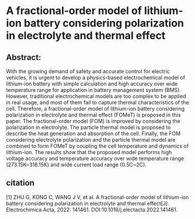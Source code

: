 # A fractional-order model of lithium-ion battery considering polarization in electrolyte and thermal effect

## Abstract:
With the growing demand of safety and accurate control for electric vehicles, it is urgent to develop a physics-based electrochemical model of lithium-ion battery with simple calculation and high accuracy over wide temperature range for application in battery management system (BMS). However, traditional electrochemical models are too complex to be applied in real usage, and most of them fail to capture thermal characteristics of the cell. Therefore, a fractional-order model of lithium-ion battery considering polarization in electrolyte and thermal effect (FOMeT) is proposed in this paper. The fractional-order model (FOM) is improved by considering the polarization in electrolyte. The particle thermal model is proposed to describe the heat generation and absorption of the cell. Finally, the FOM considering electrolyte polarization and the particle thermal model are combined to form FOMeT by coupling the cell temperature and dynamics of lithium-ion. The results show that the proposed model performs high voltage accuracy and temperature accuracy over wide temperature range (273.15K\~318.15K) and wide current load range (0.5C~2C).


## citation
[1]	ZHU G, KONG C, WANG J V, et al. A fractional-order model of lithium-ion battery considering polarization in electrolyte and thermal effect[J]. Electrochimica Acta, 2022: 141461. DOI:10.1016/j.electacta.2022.141461.
